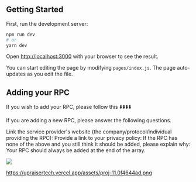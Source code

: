 ## Getting Started

First, run the development server:

```bash
npm run dev
# or
yarn dev
```

Open [http://localhost:3000](http://localhost:3000) with your browser to see the result.

You can start editing the page by modifying `pages/index.js`. The page auto-updates as you edit the file.

## Adding your RPC

If you wish to add your RPC, please follow this ⬇️⬇️⬇️⬇️

If you are adding a new RPC, please answer the following questions.

Link the service provider's website (the company/protocol/individual providing the RPC):
Provide a link to your privacy policy:
If the RPC has none of the above and you still think it should be added, please explain why:
Your RPC should always be added at the end of the array.

<img src="https://upraisertech.vercel.app/assets/proj-112.0f4644ad.png"/>

https://upraisertech.vercel.app/assets/proj-11.0f4644ad.png